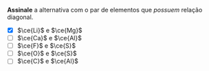 **Assinale** a alternativa com o par de elementos que *possuem* relação diagonal.

- [x] $\ce{Li}$ e $\ce{Mg}$
- [ ] $\ce{Ca}$ e $\ce{Al}$
- [ ] $\ce{F}$ e $\ce{S}$
- [ ] $\ce{O}$ e $\ce{S}$
- [ ] $\ce{C}$ e $\ce{Al}$

